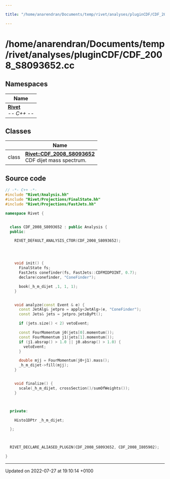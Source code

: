 ```yaml
---

title: "/home/anarendran/Documents/temp/rivet/analyses/pluginCDF/CDF_2008_S8093652.cc"

---
```


# /home/anarendran/Documents/temp/rivet/analyses/pluginCDF/CDF_2008_S8093652.cc



## Namespaces

| Name           |
| -------------- |
| **[Rivet](http://example.org/namespaces/namespacerivet/)** <br>-*- C++ -*-  |

## Classes

|                | Name           |
| -------------- | -------------- |
| class | **[Rivet::CDF_2008_S8093652](http://example.org/classes/classrivet_1_1cdf__2008__s8093652/)** <br>CDF dijet mass spectrum.  |




## Source code

```cpp
// -*- C++ -*-
#include "Rivet/Analysis.hh"
#include "Rivet/Projections/FinalState.hh"
#include "Rivet/Projections/FastJets.hh"

namespace Rivet {


  class CDF_2008_S8093652 : public Analysis {
  public:

    RIVET_DEFAULT_ANALYSIS_CTOR(CDF_2008_S8093652);




    void init() {
      FinalState fs;
      FastJets conefinder(fs, FastJets::CDFMIDPOINT, 0.7);
      declare(conefinder, "ConeFinder");

      book(_h_m_dijet ,1, 1, 1);
    }


    void analyze(const Event & e) {
      const JetAlg& jetpro = apply<JetAlg>(e, "ConeFinder");
      const Jets& jets = jetpro.jetsByPt();

      if (jets.size() < 2) vetoEvent;

      const FourMomentum j0(jets[0].momentum());
      const FourMomentum j1(jets[1].momentum());
      if (j1.absrap() > 1.0 || j0.absrap() > 1.0) {
        vetoEvent;
      }

      double mjj = FourMomentum(j0+j1).mass();
      _h_m_dijet->fill(mjj);
    }


    void finalize() {
      scale(_h_m_dijet, crossSection()/sumOfWeights());
    }



  private:

    Histo1DPtr _h_m_dijet;

  };



  RIVET_DECLARE_ALIASED_PLUGIN(CDF_2008_S8093652, CDF_2008_I805902);

}
```


-------------------------------

Updated on 2022-07-27 at 19:10:14 +0100
